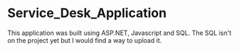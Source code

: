 # Service_Desk_Application

This application was built using ASP.NET, Javascript and SQL. The SQL isn't on the project yet but I would find a way to upload it.
